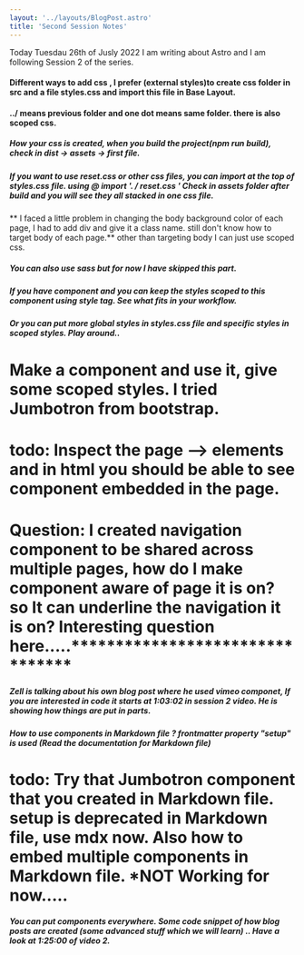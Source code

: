 ```yaml
---
layout: '../layouts/BlogPost.astro'
title: 'Second Session Notes'
---
```


Today Tuesdau 26th of Jusly 2022 I am writing about Astro and I am following Session 2 of the series.

#### Different ways to add css , I prefer (external styles)to create css folder in src and a file styles.css and import this file in Base Layout.
#### ../ means previous folder and one dot means same folder. there is also scoped css. 
##### How your css is created, when you build the project(npm run build), check in dist -> assets -> first file.

##### If you want to use reset.css or other css files, you can import at the top of styles.css file. using @  import '.    / reset.css ' Check in assets folder after build and you will see they all stacked in one css file.

** I faced a little problem in changing the body background color of each page, I had to add div and give it a class name. still don't know how to target body of each page.** other than targeting body I can just use scoped css.

##### You can also use sass but for now I have skipped this part.

##### If you have component and you can keep the styles scoped to this component using style tag. See what fits in your workflow.
##### Or you can put more global styles in styles.css file and specific styles in scoped styles. Play around..

# Make a component and use it, give some scoped styles. I tried Jumbotron from bootstrap.
# todo: Inspect the page --> elements and in html you should be able to see component embedded in the page.

# Question: I created navigation component to be shared across multiple pages, how do I make component aware of page it is on? so It can underline the navigation it is on? Interesting question here.....********************************

##### Zell is talking about his own blog post where he used vimeo componet, If you are interested in code it starts at 1:03:02 in session 2 video. He is showing how things are put in parts.

##### How to use components in Markdown file ? frontmatter property "setup" is used (Read the documentation for Markdown file)
# todo: Try that Jumbotron component that you created in Markdown file. setup is deprecated in Markdown file, use mdx now. Also how to embed multiple components in Markdown file.  *NOT Working for now.....


##### You can put components everywhere. Some code snippet of how blog posts are created (some advanced stuff which we will learn) .. Have a look at 1:25:00 of video 2. 

